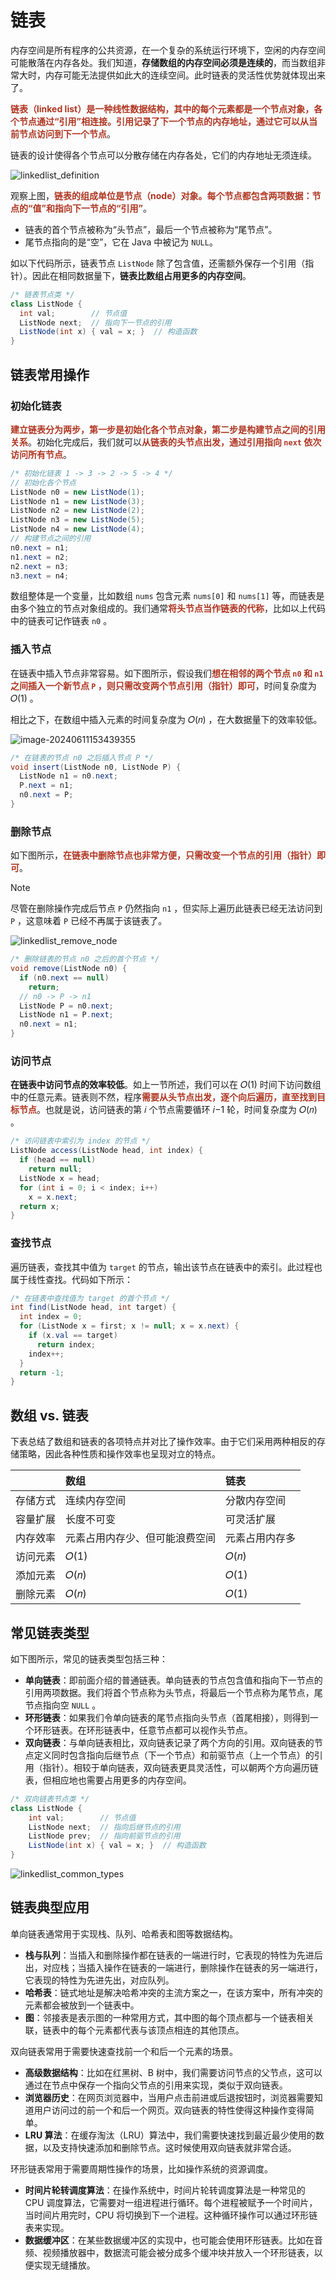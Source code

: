 # 链表

内存空间是所有程序的公共资源，在一个复杂的系统运行环境下，空闲的内存空间可能散落在内存各处。我们知道，**存储数组的内存空间必须是连续的**，而当数组非常大时，内存可能无法提供如此大的连续空间。此时链表的灵活性优势就体现出来了。

<strong style="color:#ae3520;">链表（linked list）是一种线性数据结构，其中的每个元素都是一个节点对象，各个节点通过“引用”相连接。引用记录了下一个节点的内存地址，通过它可以从当前节点访问到下一个节点</strong>。

链表的设计使得各个节点可以分散存储在内存各处，它们的内存地址无须连续。

![linkedlist_definition](https://cdn.jsdelivr.net/gh/xihuanxiaorang/img/202406111522954.png)

观察上图，<strong style="color:#ae3520;">链表的组成单位是节点（node）对象。每个节点都包含两项数据：节点的“值”和指向下一节点的“引用”</strong>。

- 链表的首个节点被称为“头节点”，最后一个节点被称为“尾节点”。
- 尾节点指向的是“空”，它在 Java 中被记为 `NULL`。

如以下代码所示，链表节点 `ListNode` 除了包含值，还需额外保存一个引用（指针）。因此在相同数据量下，**链表比数组占用更多的内存空间**。

```java
/* 链表节点类 */
class ListNode {
  int val;        // 节点值
  ListNode next;  // 指向下一节点的引用
  ListNode(int x) { val = x; }  // 构造函数
}
```

## 链表常用操作

### 初始化链表

<strong style="color:#ae3520;">建立链表分为两步，第一步是初始化各个节点对象，第二步是构建节点之间的引用关系</strong>。初始化完成后，我们就可以<strong style="color:#ae3520;">从链表的头节点出发，通过引用指向 `next` 依次访问所有节点</strong>。

```java
/* 初始化链表 1 -> 3 -> 2 -> 5 -> 4 */
// 初始化各个节点
ListNode n0 = new ListNode(1);
ListNode n1 = new ListNode(3);
ListNode n2 = new ListNode(2);
ListNode n3 = new ListNode(5);
ListNode n4 = new ListNode(4);
// 构建节点之间的引用
n0.next = n1;
n1.next = n2;
n2.next = n3;
n3.next = n4;
```

数组整体是一个变量，比如数组 `nums` 包含元素 `nums[0]` 和 `nums[1]` 等，而链表是由多个独立的节点对象组成的。我们通常<strong style="color:#ae3520;">将头节点当作链表的代称</strong>，比如以上代码中的链表可记作链表 `n0` 。

### 插入节点

在链表中插入节点非常容易。如下图所示，假设我们<strong style="color:#ae3520;">想在相邻的两个节点 `n0` 和 `n1` 之间插入一个新节点 `P` ，则只需改变两个节点引用（指针）即可</strong>，时间复杂度为 𝑂(1) 。

相比之下，在数组中插入元素的时间复杂度为 𝑂(𝑛) ，在大数据量下的效率较低。

![image-20240611153439355](https://cdn.jsdelivr.net/gh/xihuanxiaorang/img/202406111534410.png)

```java
/* 在链表的节点 n0 之后插入节点 P */
void insert(ListNode n0, ListNode P) {
  ListNode n1 = n0.next;
  P.next = n1;
  n0.next = P;
}
```

### 删除节点

如下图所示，<strong style="color:#ae3520;">在链表中删除节点也非常方便，只需改变一个节点的引用（指针）即可</strong>。

> [!note]
>
> 尽管在删除操作完成后节点 `P` 仍然指向 `n1` ，但实际上遍历此链表已经无法访问到 `P` ，这意味着 `P` 已经不再属于该链表了。

![linkedlist_remove_node](https://cdn.jsdelivr.net/gh/xihuanxiaorang/img/202406111538467.png)

```java
/* 删除链表的节点 n0 之后的首个节点 */
void remove(ListNode n0) {
  if (n0.next == null)
    return;
  // n0 -> P -> n1
  ListNode P = n0.next;
  ListNode n1 = P.next;
  n0.next = n1;
}
```

### 访问节点

**在链表中访问节点的效率较低**。如上一节所述，我们可以在 𝑂(1) 时间下访问数组中的任意元素。链表则不然，程序<strong style="color:#ae3520;">需要从头节点出发，逐个向后遍历，直至找到目标节点</strong>。也就是说，访问链表的第 𝑖 个节点需要循环 𝑖−1 轮，时间复杂度为 𝑂(𝑛) 。

```java
/* 访问链表中索引为 index 的节点 */
ListNode access(ListNode head, int index) {
  if (head == null)
    return null;
  ListNode x = head;
  for (int i = 0; i < index; i++)
    x = x.next;
  return x;
}
```

### 查找节点

遍历链表，查找其中值为 `target` 的节点，输出该节点在链表中的索引。此过程也属于线性查找。代码如下所示：

```java
/* 在链表中查找值为 target 的首个节点 */
int find(ListNode head, int target) {
  int index = 0;
  for (ListNode x = first; x != null; x = x.next) {
    if (x.val == target)
      return index;
    index++;
  }
  return -1;
}
```

## 数组 vs. 链表

下表总结了数组和链表的各项特点并对比了操作效率。由于它们采用两种相反的存储策略，因此各种性质和操作效率也呈现对立的特点。

|          | 数组                           | 链表           |
| :------- | :----------------------------- | :------------- |
| 存储方式 | 连续内存空间                   | 分散内存空间   |
| 容量扩展 | 长度不可变                     | 可灵活扩展     |
| 内存效率 | 元素占用内存少、但可能浪费空间 | 元素占用内存多 |
| 访问元素 | 𝑂(1)                           | 𝑂(𝑛)           |
| 添加元素 | 𝑂(𝑛)                           | 𝑂(1)           |
| 删除元素 | 𝑂(𝑛)                           | 𝑂(1)           |

## 常见链表类型

如下图所示，常见的链表类型包括三种：

- **单向链表**：即前面介绍的普通链表。单向链表的节点包含值和指向下一节点的引用两项数据。我们将首个节点称为头节点，将最后一个节点称为尾节点，尾节点指向空 `NULL` 。
- **环形链表**：如果我们令单向链表的尾节点指向头节点（首尾相接），则得到一个环形链表。在环形链表中，任意节点都可以视作头节点。
- **双向链表**：与单向链表相比，双向链表记录了两个方向的引用。双向链表的节点定义同时包含指向后继节点（下一个节点）和前驱节点（上一个节点）的引用（指针）。相较于单向链表，双向链表更具灵活性，可以朝两个方向遍历链表，但相应地也需要占用更多的内存空间。

```java
/* 双向链表节点类 */
class ListNode {
    int val;        // 节点值
    ListNode next;  // 指向后继节点的引用
    ListNode prev;  // 指向前驱节点的引用
    ListNode(int x) { val = x; }  // 构造函数
}
```

![linkedlist_common_types](https://cdn.jsdelivr.net/gh/xihuanxiaorang/img/202406111556288.png)

## 链表典型应用

单向链表通常用于实现栈、队列、哈希表和图等数据结构。

- **栈与队列**：当插入和删除操作都在链表的一端进行时，它表现的特性为先进后出，对应栈；当插入操作在链表的一端进行，删除操作在链表的另一端进行，它表现的特性为先进先出，对应队列。
- **哈希表**：链式地址是解决哈希冲突的主流方案之一，在该方案中，所有冲突的元素都会被放到一个链表中。
- **图**：邻接表是表示图的一种常用方式，其中图的每个顶点都与一个链表相关联，链表中的每个元素都代表与该顶点相连的其他顶点。

双向链表常用于需要快速查找前一个和后一个元素的场景。

- **高级数据结构**：比如在红黑树、B 树中，我们需要访问节点的父节点，这可以通过在节点中保存一个指向父节点的引用来实现，类似于双向链表。
- **浏览器历史**：在网页浏览器中，当用户点击前进或后退按钮时，浏览器需要知道用户访问过的前一个和后一个网页。双向链表的特性使得这种操作变得简单。
- **LRU 算法**：在缓存淘汰（LRU）算法中，我们需要快速找到最近最少使用的数据，以及支持快速添加和删除节点。这时候使用双向链表就非常合适。

环形链表常用于需要周期性操作的场景，比如操作系统的资源调度。

- **时间片轮转调度算法**：在操作系统中，时间片轮转调度算法是一种常见的 CPU 调度算法，它需要对一组进程进行循环。每个进程被赋予一个时间片，当时间片用完时，CPU 将切换到下一个进程。这种循环操作可以通过环形链表来实现。
- **数据缓冲区**：在某些数据缓冲区的实现中，也可能会使用环形链表。比如在音频、视频播放器中，数据流可能会被分成多个缓冲块并放入一个环形链表，以便实现无缝播放。